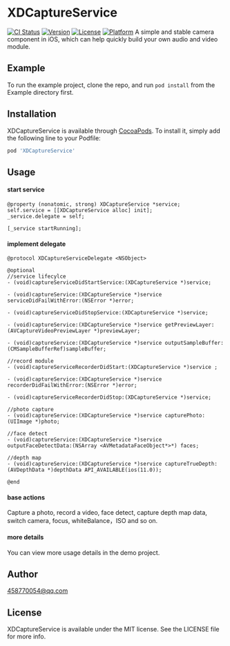 # XDCaptureService

[![CI Status](http://img.shields.io/travis/458770054@qq.com/XDCaptureService.svg?style=flat)](https://travis-ci.org/458770054@qq.com/XDCaptureService)
[![Version](https://img.shields.io/cocoapods/v/XDCaptureService.svg?style=flat)](http://cocoapods.org/pods/XDCaptureService)
[![License](https://img.shields.io/cocoapods/l/XDCaptureService.svg?style=flat)](http://cocoapods.org/pods/XDCaptureService)
[![Platform](https://img.shields.io/cocoapods/p/XDCaptureService.svg?style=flat)](http://cocoapods.org/pods/XDCaptureService)
A simple and stable camera component in iOS, which can help quickly build your own audio and video module.


## Example

To run the example project, clone the repo, and run `pod install` from the Example directory first.

## Installation

XDCaptureService is available through [CocoaPods](http://cocoapods.org). To install
it, simply add the following line to your Podfile:

```ruby
pod 'XDCaptureService'
```

## Usage
#### start service
```
@property (nonatomic, strong) XDCaptureService *service;
self.service = [[XDCaptureService alloc] init];
_service.delegate = self;

[_service startRunning];
```
#### implement delegate
```
@protocol XDCaptureServiceDelegate <NSObject>

@optional
//service lifecylce
- (void)captureServiceDidStartService:(XDCaptureService *)service;

- (void)captureService:(XDCaptureService *)service serviceDidFailWithError:(NSError *)error;

- (void)captureServiceDidStopService:(XDCaptureService *)service;

- (void)captureService:(XDCaptureService *)service getPreviewLayer:(AVCaptureVideoPreviewLayer *)previewLayer;

- (void)captureService:(XDCaptureService *)service outputSampleBuffer:(CMSampleBufferRef)sampleBuffer;

//record module
- (void)captureServiceRecorderDidStart:(XDCaptureService *)service ;

- (void)captureService:(XDCaptureService *)service recorderDidFailWithError:(NSError *)error;

- (void)captureServiceRecorderDidStop:(XDCaptureService *)service;

//photo capture
- (void)captureService:(XDCaptureService *)service capturePhoto:(UIImage *)photo;

//face detect
- (void)captureService:(XDCaptureService *)service outputFaceDetectData:(NSArray <AVMetadataFaceObject*>*) faces;

//depth map
- (void)captureService:(XDCaptureService *)service captureTrueDepth:(AVDepthData *)depthData API_AVAILABLE(ios(11.0));

@end
```

#### base actions
Capture a photo, record a video, face detect, capture depth map data, switch camera, focus, whiteBalance，ISO and so on.

#### more details
You can view more usage details in the demo project.

## Author

458770054@qq.com

## License

XDCaptureService is available under the MIT license. See the LICENSE file for more info.
